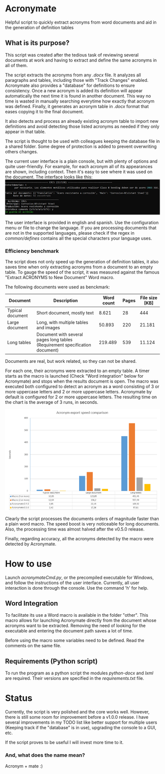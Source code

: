 # Acronymate
Helpful script to quickly extract acronyms from word documents and aid in the generation of definition tables

## What is its purpose?
This script was created after the tedious task of reviewing several documents at work and having to extract and define the same acronyms in all of them.

The script extracts the acronyms from any *.docx* file. It analyzes all paragraphs and tables, including those with "Track Changes" enabled. Acronymate also provides a "database" for definitions to ensure consistency. Once a new acronym is added its definition will appear automatically the next time it is found in another document. This way no time is wasted in manually searching everytime how exactly that acronym was defined. Finally, it generates an acronym table in *.docx* format that eases copying it to the final document.

It also detects and process an already existing acronym table to import new definitions and avoid detecting those listed acronyms as needed if they only appear in that table.

The script is thought to be used with colleagues keeping the database file in a shared folder. Some degree of protection is added to prevent overwriting others changes.

The current user interface is a plain console, but with plenty of options and quite user-friendly. For example, for each acronym all of its appearances are shown, including context. Then it's easy to see where it was used on the document. The interface looks like this:  
![User interface](other/User_Interface_Example.jpg)

The user interface is provided in english and spanish. Use the configuration menu or file to change the language.
If you are processing documents that are not in the supported languages, please check if the regex in *common/defines* contains all the special characters your language uses.

### Efficiency benchmark
The script does not only speed up the generation of definition tables, it also saves time when only extracting acronyms from a document to an empty table. 
To gauge the speed of the script, it was measured against the famous "Extract ACRONYMS to New Document" Word macro.

The following documents were used as benckmark:

| Document | Description | Word count | Pages | File size [KB] |
| --- | --- | --- | --- | --- |
| Typical document | Short document, mostly text  | 8.621 | 28 | 444 |
| Large document | Long, with multiple tables and images | 50.893 | 220 | 21.181 |
| Long tables | Document with several pages long tables (Requirement specification document)  | 219.489 | 539 | 11.124 |

Documents are real, but work related, so they can not be shared.

For each one, their acronyms were extracted to an empty table.
A timer starts as the macro is launched (Check "Word integration" below for Acronymate) and stops when the results document is open.
The macro was executed both configured to detect an acronym as a word consisting of 3 or more uppercase letters and 2 or more uppercase letters. Acronymate by default is configured for 2 or more uppercase letters. 
The resulting time on the chart is the average of 3 runs, in seconds.

![Benchmark results](other/Benchmark_Results.png)

Clearly the script processes the documents orders of magnitude faster than a plain word macro. The speed boost is very noticeable for long documents.
Also, the processing time was almost halved after the v0.5.0 release.

Finally, regarding accuracy, all the acronyms detected by the macro were detected by Acronymate.

# How to use
Launch *acronymateCmd.py*, or the precompiled executable for Windows, and follow the instructions of the user interface.
Currently, all user interaction is done through the console. Use the command 'h' for help. 

## Word Integration
To facilitate its use a Word macro is available in the folder "other".
This macro allows for launching Acronymate directly from the document whose acronyms want to be extracted.
Removing the need of looking for the executable and entering the document path saves a lot of time.

Before using the macro some variables need to be defined. Read the comments on the same file.

## Requirements (Python script)
To run the program as a python script the modules *python-docx* and *lxml* are required. Their versions are specified in the *requirements.txt* file.

# Status
Currently, the script is very polished and the core works well. However, there is still some room for improvement before a v1.0.0 release.
I have several improvements in my TODO list like better support for multiple users (Keeping track if the "database" is in use), upgrading the console to a GUI, etc.

If the script proves to be useful I will invest more time to it.

### And, what does the name mean?
Acronym + mate :)